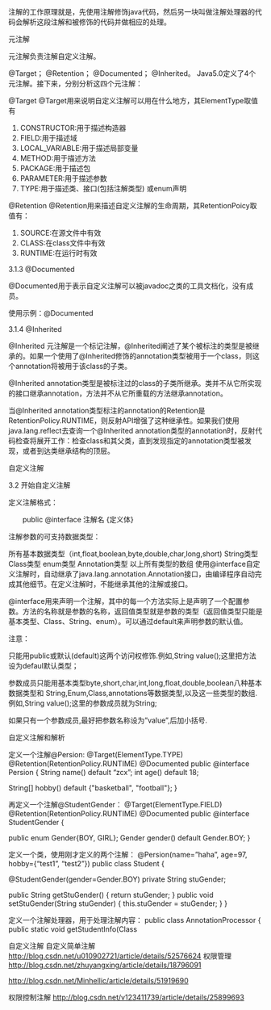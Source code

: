 
注解的工作原理就是，先使用注解修饰java代码，然后另一块叫做注解处理器的代码会解析这段注解和被修饰的代码并做相应的处理。

元注解

元注解负责注解自定义注解。

@Target； 
@Retention； 
@Documented； 
@Inherited。 
Java5.0定义了4个元注解。接下来，分别分析这四个元注解：

@Target 
@Target用来说明自定义注解可以用在什么地方，其ElementType取值有 
1. CONSTRUCTOR:用于描述构造器 
2. FIELD:用于描述域 
3. LOCAL_VARIABLE:用于描述局部变量 
4. METHOD:用于描述方法 
5. PACKAGE:用于描述包 
6. PARAMETER:用于描述参数 
7. TYPE:用于描述类、接口(包括注解类型) 或enum声明

@Retention 
@Retention用来描述自定义注解的生命周期，其RetentionPoicy取值有： 
1. SOURCE:在源文件中有效 
2. CLASS:在class文件中有效 
3. RUNTIME:在运行时有效

3.1.3 @Documented

@Documented用于表示自定义注解可以被javadoc之类的工具文档化，没有成员。

使用示例：@Documented

3.1.4 @Inherited

@Inherited 元注解是一个标记注解，@Inherited阐述了某个被标注的类型是被继承的。如果一个使用了@Inherited修饰的annotation类型被用于一个class，则这个annotation将被用于该class的子类。

@Inherited annotation类型是被标注过的class的子类所继承。类并不从它所实现的接口继承annotation，方法并不从它所重载的方法继承annotation。

当@Inherited annotation类型标注的annotation的Retention是RetentionPolicy.RUNTIME，则反射API增强了这种继承性。如果我们使用java.lang.reflect去查询一个@Inherited annotation类型的annotation时，反射代码检查将展开工作：检查class和其父类，直到发现指定的annotation类型被发现，或者到达类继承结构的顶层。

自定义注解

3.2 开始自定义注解

定义注解格式：

　　public @interface 注解名 {定义体}

注解参数的可支持数据类型：

所有基本数据类型（int,float,boolean,byte,double,char,long,short) 
String类型 
Class类型 
enum类型 
Annotation类型 
以上所有类型的数组 
使用@interface自定义注解时，自动继承了java.lang.annotation.Annotation接口，由编译程序自动完成其他细节。在定义注解时，不能继承其他的注解或接口。

@interface用来声明一个注解，其中的每一个方法实际上是声明了一个配置参数。方法的名称就是参数的名称，返回值类型就是参数的类型（返回值类型只能是基本类型、Class、String、enum）。可以通过default来声明参数的默认值。

注意：

只能用public或默认(default)这两个访问权修饰.例如,String value();这里把方法设为defaul默认类型；　

参数成员只能用基本类型byte,short,char,int,long,float,double,boolean八种基本数据类型和 String,Enum,Class,annotations等数据类型,以及这一些类型的数组.例如,String value();这里的参数成员就为String;　　

如果只有一个参数成员,最好把参数名称设为”value”,后加小括号.

自定义注解和解析

定义一个注解@Persion: 
@Target(ElementType.TYPE) 
@Retention(RetentionPolicy.RUNTIME) 
@Documented 
public @interface Persion { 
String name() default “zcx”; 
int age() default 18;

String[] hobby() default {"basketball", "football"};
}

再定义一个注解@StudentGender： 
@Target(ElementType.FIELD) 
@Retention(RetentionPolicy.RUNTIME) 
@Documented 
public @interface StudentGender {

public enum Gender{BOY, GIRL};
Gender gender() default Gender.BOY;
}

定义一个类，使用刚才定义的两个注解： 
@Persion(name=”haha”, age=97, hobby={“test1”, “test2”}) 
public class Student {

@StudentGender(gender=Gender.BOY)
private String stuGender;


public String getStuGender() {
    return stuGender;
}
public void setStuGender(String stuGender) {
    this.stuGender = stuGender;
}
}

定义一个注解处理器，用于处理注解内容： 
public class AnnotationProcessor { 
public static void getStudentInfo(Class

自定义注解
自定义简单注解 
http://blog.csdn.net/u010902721/article/details/52576624 
权限管理 
http://blog.csdn.net/zhuyangxing/article/details/18796091

http://blog.csdn.net/Minhellic/article/details/51919690

权限控制注解 
http://blog.csdn.net/v123411739/article/details/25899693

